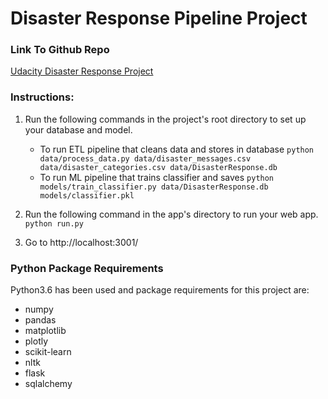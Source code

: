 # Disaster Response Pipeline Project

### Link To Github Repo

[Udacity Disaster Response Project](https://github.com/lebrontaso/Udacity-Disaster-Response-Project)

### Instructions:

1. Run the following commands in the project's root directory to set up your database and model.

    - To run ETL pipeline that cleans data and stores in database
      `python data/process_data.py data/disaster_messages.csv data/disaster_categories.csv data/DisasterResponse.db`
    - To run ML pipeline that trains classifier and saves
      `python models/train_classifier.py data/DisasterResponse.db models/classifier.pkl`

2. Run the following command in the app's directory to run your web app.
   `python run.py`

3. Go to http://localhost:3001/

### Python Package Requirements

Python3.6 has been used and package requirements for this project are:

-   numpy
-   pandas
-   matplotlib
-   plotly
-   scikit-learn
-   nltk
-   flask
-   sqlalchemy
